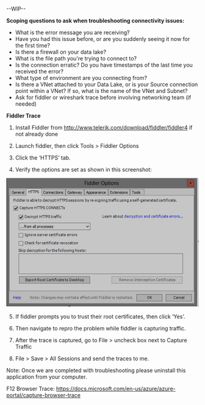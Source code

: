 --WIP--

**Scoping questions to ask when troubleshooting connectivity issues:**


- What is the error message you are receiving? 
- Have you had this issue before, or are you suddenly seeing it now for the first time?
- Is there a firewall on your data lake?
- What is the file path you're trying to connect to?
- Is the connection erratic? Do you have timestamps of the last time you received the error?
- What type of environment are you connecting from? 
- Is there a VNet attached to your Data Lake, or is your Source connection point within a VNet? If so, what is the name of the VNet and Subnet?
- Ask for fiddler or wireshark trace before involving networking team (if needed)


**Fiddler Trace** 

1. Install Fiddler from http://www.telerik.com/download/fiddler/fiddler4 if not already done 

1. Launch fiddler, then click Tools > Fiddler Options 

1. Click the ‘HTTPS’ tab. 

1. Verify the options are set as shown in this screenshot: 
 

 ![GetImage.jpeg](/.attachments/GetImage-6ac74b9e-3806-43a9-916f-f0d0b8064ddf.jpeg)


5. If fiddler prompts you to trust their root certificates, then click ‘Yes’. 

1. Then navigate to repro the problem while fiddler is capturing traffic. 

1. After the trace is captured, go to File > uncheck box next to Capture Traffic 

1. File > Save > All Sessions and send the traces to me. 

 

Note: Once we are completed with troubleshooting please uninstall this application from your computer.  


F12 Browser Trace: https://docs.microsoft.com/en-us/azure/azure-portal/capture-browser-trace

